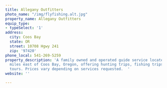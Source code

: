 ```yaml
---
title: Allegany Outfitters
photo_name: "/img/flyfishing.alt.jpg"
property_name: Allegany Outfitters
equip_type:
- typeSelect: '1'
address:
  city: Coos Bay
  state: OR
  street: 10708 Hgwy 241
  zip: '97420'
phone_local: 541-269-5259
property_description: 'A family owned and operated guide service located about 15
  miles east of Coos Bay, Oregon, offering hunting trips, fishing trips and photography
  tours. Prices vary depending on services requested.  '
website: ''

---
```

